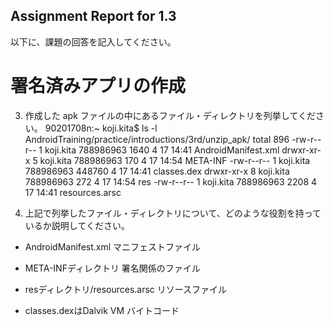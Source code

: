 Assignment Report for 1.3
------

以下に、課題の回答を記入してください。

署名済みアプリの作成
======

3. 作成した apk ファイルの中にあるファイル・ディレクトリを列挙してください。
90201708n:~ koji.kita$ ls -l AndroidTraining/practice/introductions/3rd/unzip_apk/
total 896
-rw-r--r--  1 koji.kita  788986963    1640  4 17 14:41 AndroidManifest.xml
drwxr-xr-x  5 koji.kita  788986963     170  4 17 14:54 META-INF
-rw-r--r--  1 koji.kita  788986963  448760  4 17 14:41 classes.dex
drwxr-xr-x  8 koji.kita  788986963     272  4 17 14:54 res
-rw-r--r--  1 koji.kita  788986963    2208  4 17 14:41 resources.arsc

4. 上記で列挙したファイル・ディレクトリについて、どのような役割を持っているか説明してください。
* AndroidManifest.xml
マニフェストファイル

* META-INFディレクトリ
署名関係のファイル

* resディレクトリ/resources.arsc
リソースファイル

* classes.dexはDalvik VM
バイトコード
